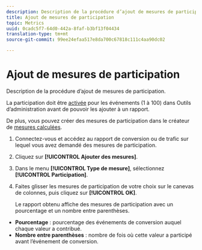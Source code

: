 ```yaml
---
description: Description de la procédure d’ajout de mesures de participation.
title: Ajout de mesures de participation
topic: Metrics
uuid: 0cadc5f7-64d0-442a-8faf-b3bf13f04434
translation-type: tm+mt
source-git-commit: 99ee24efaa517e8da700c67818c111c4aa90dc02

---
```



# Ajout de mesures de participation

Description de la procédure d’ajout de mesures de participation.

La participation doit être [activée](/help/components/c-variables/c-metrics/metrics-participation.md) pour les événements (1 à 100) dans Outils d’administration avant de pouvoir les ajouter à un rapport.

De plus, vous pouvez créer des mesures de participation dans le créateur de [mesures calculées](https://marketing.adobe.com/resources/help/fr_FR/analytics/calcmetrics/participation_metric.html).

1. Connectez-vous et accédez au rapport de conversion ou de trafic sur lequel vous avez demandé des mesures de participation.
1. Cliquez sur **[!UICONTROL Ajouter des mesures]**.
1. Dans le menu **[!UICONTROL Type de mesure]**, sélectionnez **[!UICONTROL Participation]**.
1. Faites glisser les mesures de participation de votre choix sur le canevas de colonnes, puis cliquez sur **[!UICONTROL OK]**.

   Le rapport obtenu affiche des mesures de participation avec un pourcentage et un nombre entre parenthèses.

* **Pourcentage** : pourcentage des événements de conversion auquel chaque valeur a contribué.
* **Nombre entre parenthèses** : nombre de fois où cette valeur a participé avant l’événement de conversion.

